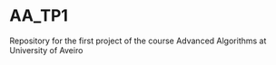 # AA_TP1
Repository for the first project of the course Advanced Algorithms at University of Aveiro
